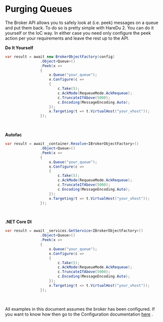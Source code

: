 # Purging Queues

The Broker API allows you to safely look at (i.e. peek) messages on a queue and put them back. To do so is pretty simple with HareDu 2. You can do it yourself or the IoC way. In either case you need only configure the peek action per your requirements and leave the rest up to the API.

**Do It Yourself**

```csharp
var result = await new BrokerObjectFactory(config)
                .Object<Queue>()
                .Peek(x =>
                {
                    x.Queue("your_queue");
                    x.Configure(c =>
                    {
                        c.Take(5);
                        c.AckMode(RequeueMode.AckRequeue);
                        c.TruncateIfAbove(5000);
                        c.Encoding(MessageEncoding.Auto);
                    });
                    x.Targeting(t => t.VirtualHost("your_vhost"));
                });
```
<br>


**Autofac**

```csharp
var result = await _container.Resolve<IBrokerObjectFactory>()
                .Object<Queue>()
                .Peek(x =>
                {
                    x.Queue("your_queue");
                    x.Configure(c =>
                    {
                        c.Take(5);
                        c.AckMode(RequeueMode.AckRequeue);
                        c.TruncateIfAbove(5000);
                        c.Encoding(MessageEncoding.Auto);
                    });
                    x.Targeting(t => t.VirtualHost("your_vhost"));
                });
```
<br>

**.NET Core DI**

```csharp
var result = await _services.GetService<IBrokerObjectFactory>()
                .Object<Queue>()
                .Peek(x =>
                {
                    x.Queue("your_queue");
                    x.Configure(c =>
                    {
                        c.Take(5);
                        c.AckMode(RequeueMode.AckRequeue);
                        c.TruncateIfAbove(5000);
                        c.Encoding(MessageEncoding.Auto);
                    });
                    x.Targeting(t => t.VirtualHost("your_vhost"));
                });
```
<br>

All examples in this document assumes the broker has been configured. If you want to know how then go to the Configuration documentation [here](https://github.com/ahives/HareDu2/blob/master/docs/configuration.md) .

